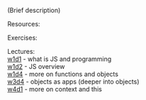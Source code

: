 (Brief description)

Resources:

Exercises:

Lectures:  
	[w1d1](https://drive.google.com/open?id=1EBONRhhJ7CVMQhqa_qH9kulfuVQUYOkJPcRvMAIZFdo)  - what is JS and programming  
	[w1d2](https://drive.google.com/open?id=1MdOhzJc5S1269Y9FEwCXc4IKDKibFSW3mDMIiq_gyao)  - JS overview  
	[w1d4](https://drive.google.com/open?id=1UshcugoaVHPVuXtWVskiPYvGTe5-13lUK3iywljcFbU)  - more on functions and objects  
	[w3d4](https://drive.google.com/open?id=1lXJUB8DQ5suhBrMW-Ex_TM0L9CO9YSE5IiXp1UoY7Zk)  - objects as apps (deeper into objects)  
	[w4d1](https://drive.google.com/open?id=1KaJeQUAsfvhZYlHCfkTmmH5bYfBqs8Uen0LvaVuDsoA)  - more on context and this  
